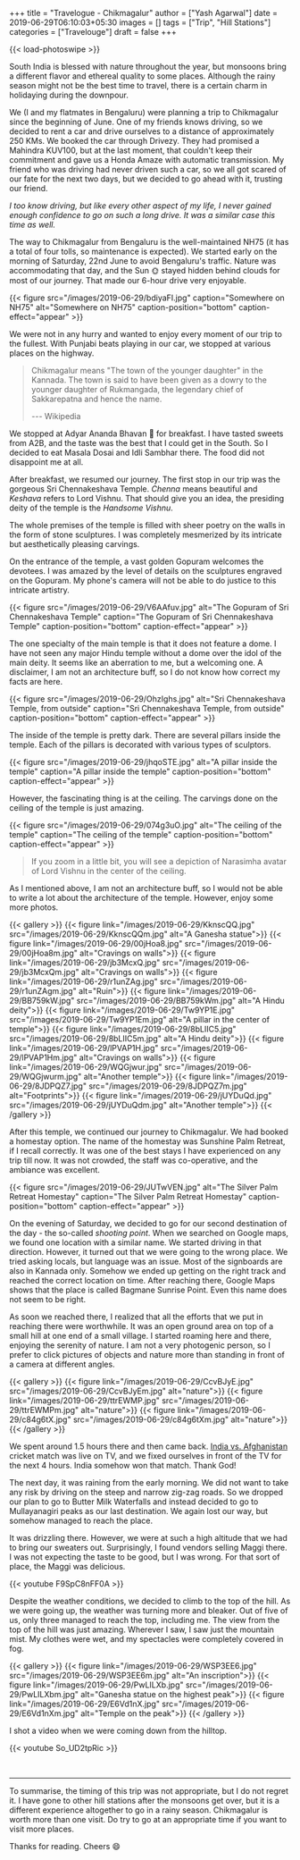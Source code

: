 +++
title = "Travelogue - Chikmagalur"
author = ["Yash Agarwal"]
date = 2019-06-29T06:10:03+05:30
images = []
tags = ["Trip", "Hill Stations"]
categories = ["Travelouge"]
draft = false
+++

{{< load-photoswipe >}}

South India is blessed with nature throughout the year, but monsoons bring a different flavor and ethereal quality to some places. Although the rainy season might not be the best time to travel, there is a certain charm in holidaying during the downpour.

We (I and my flatmates in Bengaluru) were planning a trip to Chikmagalur since the beginning of June. One of my friends knows driving, so we decided to rent a car and drive ourselves to a distance of approximately 250 KMs. We booked the car through Drivezy. They had promised a Mahindra KUV100, but at the last moment, that couldn't keep their commitment and gave us a Honda Amaze with automatic transmission. My friend who was driving had never driven such a car, so we all got scared of our fate for the next two days, but we decided to go ahead with it, trusting our friend.


_I too know driving, but like every other aspect of my life, I never gained enough confidence to go on such a long drive. It was a similar case this time as well._


The way to Chikmagalur from Bengaluru is the well-maintained NH75 (it has a total of four tolls, so maintenance is expected). We started early on the morning of Saturday, 22nd June to avoid Bengaluru's traffic. Nature was accommodating that day, and the Sun 🌞 stayed hidden behind clouds for most of our journey. That made our 6-hour drive very enjoyable. 

{{< figure src="/images/2019-06-29/bdiyaFI.jpg" caption="Somewhere on NH75" alt="Somewhere on NH75" caption-position="bottom"  caption-effect="appear" >}}

We were not in any hurry and wanted to enjoy every moment of our trip to the fullest. With Punjabi beats playing in our car, we stopped at various places on the highway.

> Chikmagalur means "The town of the younger daughter" in the Kannada. The town is said to have been given as a dowry to the younger daughter of Rukmangada, the legendary chief of Sakkarepatna and hence the name.
>
> --- Wikipedia

We stopped at Adyar Ananda Bhavan 🏨 for breakfast. I have tasted sweets from A2B, and the taste was the best that I could get in the South. So I decided to eat Masala Dosai and Idli Sambhar there. The food did not disappoint me at all.

After breakfast, we resumed our journey. The first stop in our trip was the gorgeous Sri Chennakeshava Temple. *Chenna* means beautiful and *Keshava* refers to Lord Vishnu. That should give you an idea, the presiding deity of the temple is the *Handsome Vishnu*.

The whole premises of the temple is filled with sheer poetry on the walls in the form of stone sculptures. I was completely mesmerized by its intricate but aesthetically pleasing carvings.

On the entrance of the temple, a vast golden Gopuram welcomes the devotees. I
 was amazed by the level of details on the sculptures engraved on the Gopuram. My phone's camera will not be able to do justice to this intricate artistry.

{{< figure src="/images/2019-06-29/V6AAfuv.jpg" alt="The Gopuram of Sri Chennakeshava Temple" caption="The Gopuram of Sri Chennakeshava Temple" caption-position="bottom"  caption-effect="appear" >}}

The one specialty of the main temple is that it does not feature a dome. I have not seen any major Hindu temple without a dome over the idol of the main deity. It seems like an aberration to me, but a welcoming one. A disclaimer, I am not an architecture buff, so I do not know how correct my facts are here.

{{< figure src="/images/2019-06-29/OhzIghs.jpg" alt="Sri Chennakeshava Temple, from outside" caption="Sri Chennakeshava Temple, from outside" caption-position="bottom"  caption-effect="appear" >}}

The inside of the temple is pretty dark. There are several pillars inside the temple. Each of the pillars is decorated with various types of sculptors.

{{< figure src="/images/2019-06-29/jhqoSTE.jpg" alt="A pillar inside the temple" caption="A pillar inside the temple" caption-position="bottom"  caption-effect="appear" >}}

However, the fascinating thing is at the ceiling. The carvings done on the ceiling of the temple is just amazing.

{{< figure src="/images/2019-06-29/074g3uO.jpg" alt="The ceiling of the temple" caption="The ceiling of the temple" caption-position="bottom"  caption-effect="appear" >}}

> If you zoom in a little bit, you will see a depiction of Narasimha avatar of Lord Vishnu in the center of the ceiling.

As I mentioned above, I am not an architecture buff, so I would not be able to write a lot about the architecture of the temple. However, enjoy some more photos.

{{< gallery >}}
  {{< figure link="/images/2019-06-29/KknscQQ.jpg" src="/images/2019-06-29/KknscQQm.jpg" alt="A Ganesha statue">}}
  {{< figure link="/images/2019-06-29/00jHoa8.jpg" src="/images/2019-06-29/00jHoa8m.jpg" alt="Cravings on walls">}}
  {{< figure link="/images/2019-06-29/jb3McxQ.jpg" src="/images/2019-06-29/jb3McxQm.jpg" alt="Cravings on walls">}}
  {{< figure link="/images/2019-06-29/r1unZAg.jpg" src="/images/2019-06-29/r1unZAgm.jpg" alt="Ruin">}}
  {{< figure link="/images/2019-06-29/BB759kW.jpg" src="/images/2019-06-29/BB759kWm.jpg" alt="A Hindu deity">}}
  {{< figure link="/images/2019-06-29/Tw9YP1E.jpg" src="/images/2019-06-29/Tw9YP1Em.jpg" alt="A pillar in the center of temple">}}
  {{< figure link="/images/2019-06-29/8bLIIC5.jpg" src="/images/2019-06-29/8bLIIC5m.jpg" alt="A Hindu deity">}}
  {{< figure link="/images/2019-06-29/lPVAP1H.jpg" src="/images/2019-06-29/lPVAP1Hm.jpg" alt="Cravings on walls">}}
  {{< figure link="/images/2019-06-29/WQGjwur.jpg" src="/images/2019-06-29/WQGjwurm.jpg" alt="Another temple">}}
  {{< figure link="/images/2019-06-29/8JDPQZ7.jpg" src="/images/2019-06-29/8JDPQZ7m.jpg" alt="Footprints">}}
  {{< figure link="/images/2019-06-29/jUYDuQd.jpg" src="/images/2019-06-29/jUYDuQdm.jpg" alt="Another temple">}}
{{< /gallery >}}

After this temple, we continued our journey to Chikmagalur. We had booked a homestay option. The name of the homestay was Sunshine Palm Retreat, if I recall correctly. It was one of the best stays I have experienced on any trip till now. It was not crowded, the staff was co-operative, and the ambiance was excellent.

{{< figure src="/images/2019-06-29/JUTwVEN.jpg" alt="The Silver Palm Retreat Homestay" caption="The Silver Palm Retreat Homestay" caption-position="bottom"  caption-effect="appear" >}}

On the evening of Saturday, we decided to go for our second destination of the day - the so-called *shooting point*. When we searched on Google maps, we found one location with a similar name. We started driving in that direction. However, it turned out that we were going to the wrong place. We tried asking locals, but language was an issue. Most of the signboards are also in Kannada only. Somehow we ended up getting on the right track and reached the correct location on time. After reaching there, Google Maps shows that the place is called Bagmane Sunrise Point. Even this name does not seem to be right.

As soon we reached there, I realized that all the efforts that we put in reaching there were worthwhile. It was an open ground area on top of a small hill at one end of a small village. I started roaming here and there, enjoying the serenity of nature. I am not a very photogenic person, so I prefer to click pictures of objects and nature more than standing in front of a camera at different angles.

{{< gallery >}}
  {{< figure link="/images/2019-06-29/CcvBJyE.jpg" src="/images/2019-06-29/CcvBJyEm.jpg" alt="nature">}}
  {{< figure link="/images/2019-06-29/ttrEWMP.jpg" src="/images/2019-06-29/ttrEWMPm.jpg" alt="nature">}}
  {{< figure link="/images/2019-06-29/c84g6tX.jpg" src="/images/2019-06-29/c84g6tXm.jpg" alt="nature">}}
{{< /gallery >}}

We spent around 1.5 hours there and then came back. [India vs. Afghanistan](https://www.cricbuzz.com/live-cricket-scorecard/20264/ind-vs-afg-match-28-icc-cricket-world-cup-2019) cricket match was live on TV, and we fixed ourselves in front of the TV for the next 4 hours. India somehow won that match. Thank God!

The next day, it was raining from the early morning. We did not want to take any risk by driving on the steep and narrow zig-zag roads. So we dropped our plan to go to Butter Milk Waterfalls and instead decided to go to Mullayanagiri peaks as our last destination. We again lost our way, but somehow managed to reach the place. 

It was drizzling there. However, we were at such a high altitude that we had to bring our sweaters out. Surprisingly, I found vendors selling Maggi there. I was not expecting the taste to be good, but I was wrong. For that sort of place, the Maggi was delicious.

{{< youtube F9SpC8nFF0A >}}

Despite the weather conditions, we decided to climb to the top of the hill. As we were going up, the weather was turning more and bleaker. Out of five of us, only three managed to reach the top, including me. The view from the top of the hill was just amazing. Wherever I saw, I saw just the mountain mist. My clothes were wet, and my spectacles were completely covered in fog.

{{< gallery >}}
  {{< figure link="/images/2019-06-29/WSP3EE6.jpg" src="/images/2019-06-29/WSP3EE6m.jpg" alt="An inscription">}}
  {{< figure link="/images/2019-06-29/PwLILXb.jpg" src="/images/2019-06-29/PwLILXbm.jpg" alt="Ganesha statue on the highest peak">}}
  {{< figure link="/images/2019-06-29/E6Vd1nX.jpg" src="/images/2019-06-29/E6Vd1nXm.jpg" alt="Temple on the peak">}}
{{< /gallery >}}

I shot a video when we were coming down from the hilltop.

{{< youtube So_UD2tpRic  >}}

<br/>

---

To summarise, the timing of this trip was not appropriate, but I do not regret it. I have gone to other hill stations after the monsoons get over, but it is a different experience altogether to go in a rainy season. Chikmagalur is worth more than one visit. Do try to go at an appropriate time if you want to visit more places.

Thanks for reading. Cheers :smile: